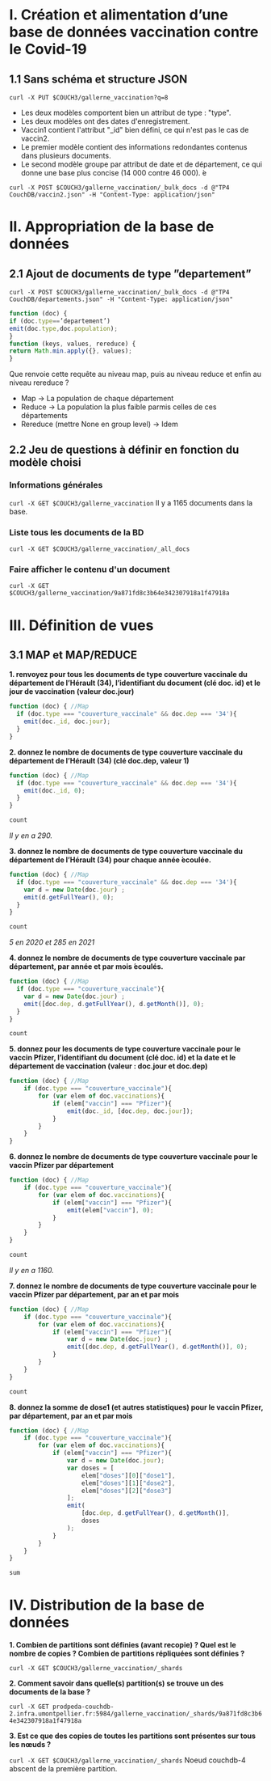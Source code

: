 # I. Création et alimentation d’une base de données vaccination contre le Covid-19

## 1.1 Sans schéma et structure JSON
`curl -X PUT $COUCH3/gallerne_vaccination?q=8`

* Les deux modèles comportent bien un attribut de type : "type".
* Les deux modèles ont des dates d'enregistrement.
* Vaccin1 contient l'attribut "_id" bien défini, ce qui n'est pas le cas de vaccin2.
* Le premier modèle contient des informations redondantes contenus dans plusieurs documents.
* Le second modèle groupe par attribut de date et de département, ce qui donne une base plus concise (14 000 contre 46 000). ́e

`curl -X POST $COUCH3/gallerne_vaccination/_bulk_docs -d @"TP4 CouchDB/vaccin2.json" -H "Content-Type: application/json"`

# II. Appropriation de la base de données

## 2.1 Ajout de documents de type ”departement”

`curl -X POST $COUCH3/gallerne_vaccination/_bulk_docs -d @"TP4 CouchDB/departements.json" -H "Content-Type: application/json"`

```js
function (doc) {
if (doc.type==’departement’)
emit(doc.type,doc.population);
}
function (keys, values, rereduce) {
return Math.min.apply({}, values);
}
```
Que renvoie cette requête au niveau map, puis au niveau reduce et enfin au niveau rereduce ?
* Map -> La population de chaque département
* Reduce -> La population la plus faible parmis celles de ces départements
* Rereduce (mettre None en group level) -> Idem

## 2.2 Jeu de questions à définir en fonction du modèle choisi

### Informations générales
`curl -X GET $COUCH3/gallerne_vaccination`
Il y a 1165 documents dans la base.

### Liste tous les documents de la BD
`curl -X GET $COUCH3/gallerne_vaccination/_all_docs`

### Faire afficher le contenu d'un document
`curl -X GET $COUCH3/gallerne_vaccination/9a871fd8c3b64e342307918a1f47918a`

# III. Définition de vues

## 3.1 MAP et MAP/REDUCE

**1. renvoyez pour tous les documents de type couverture vaccinale du département de l’Hérault (34), l’identifiant du document (clé doc. id) et le jour de vaccination (valeur doc.jour)**

```js
function (doc) { //Map
  if (doc.type === "couverture_vaccinale" && doc.dep === '34'){
    emit(doc._id, doc.jour);
  }
}
```
**2. donnez le nombre de documents de type couverture vaccinale du département de l’Hérault (34) (clé doc.dep, valeur 1)**

```js
function (doc) { //Map
  if (doc.type === "couverture_vaccinale" && doc.dep === '34'){
    emit(doc._id, 0);
  }
}

count
```

*Il y en a 290.*

**3. donnez le nombre de documents de type couverture vaccinale du département de l’Hérault (34) pour chaque année  ́ecoulée.**

```js
function (doc) { //Map
  if (doc.type === "couverture_vaccinale" && doc.dep === '34'){
    var d = new Date(doc.jour) ;
    emit(d.getFullYear(), 0);
  }
}

count
```

*5 en 2020 et 285 en 2021*

**4. donnez le nombre de documents de type couverture vaccinale par département, par année et par mois  ́ecoulés.**

```js
function (doc) { //Map
  if (doc.type === "couverture_vaccinale"){
    var d = new Date(doc.jour) ;
    emit([doc.dep, d.getFullYear(), d.getMonth()], 0);
  }
}

count
```

**5. donnez pour les documents de type couverture vaccinale pour le vaccin Pfizer, l’identifiant du document (clé doc. id) et la date et le département de vaccination (valeur : doc.jour et doc.dep)**

```js
function (doc) { //Map
    if (doc.type === "couverture_vaccinale"){
        for (var elem of doc.vaccinations){
            if (elem["vaccin"] === "Pfizer"){
                emit(doc._id, [doc.dep, doc.jour]);
            }
        }
    }
}
```

**6. donnez le nombre de documents de type couverture vaccinale pour le vaccin Pfizer par département**

```js
function (doc) { //Map
    if (doc.type === "couverture_vaccinale"){
        for (var elem of doc.vaccinations){
            if (elem["vaccin"] === "Pfizer"){
                emit(elem["vaccin"], 0);
            }
        }
    }
}

count
```


*Il y en a 1160.*

**7. donnez le nombre de documents de type couverture vaccinale pour le vaccin Pfizer par département, par an et par mois**

```js
function (doc) { //Map
    if (doc.type === "couverture_vaccinale"){
        for (var elem of doc.vaccinations){
            if (elem["vaccin"] === "Pfizer"){
                var d = new Date(doc.jour) ;
                emit([doc.dep, d.getFullYear(), d.getMonth()], 0);
            }
        }
    }
}

count
```

**8. donnez la somme de dose1 (et autres statistiques) pour le vaccin Pfizer, par département, par an et par mois**

```js
function (doc) { //Map
    if (doc.type === "couverture_vaccinale"){
        for (var elem of doc.vaccinations){
            if (elem["vaccin"] === "Pfizer"){
                var d = new Date(doc.jour);
                var doses = [
                    elem["doses"][0]["dose1"],
                    elem["doses"][1]["dose2"],
                    elem["doses"][2]["dose3"]
                ];
                emit(
                    [doc.dep, d.getFullYear(), d.getMonth()],
                    doses
                );
            }
        }
    }
}

sum
```


# IV. Distribution de la base de données

**1. Combien de partitions sont définies (avant recopie) ? Quel est le nombre de copies ? Combien de partitions répliquées sont définies ?**

`curl -X GET $COUCH3/gallerne_vaccination/_shards`

**2. Comment savoir dans quelle(s) partition(s) se trouve un des documents de la base ?**

`curl -X GET prodpeda-couchdb-2.infra.umontpellier.fr:5984/gallerne_vaccination/_shards/9a871fd8c3b64e342307918a1f47918a`

**3. Est ce que des copies de toutes les partitions sont présentes sur tous les nœuds ?**

`curl -X GET $COUCH3/gallerne_vaccination/_shards`
Noeud couchdb-4 abscent de la première partition. 